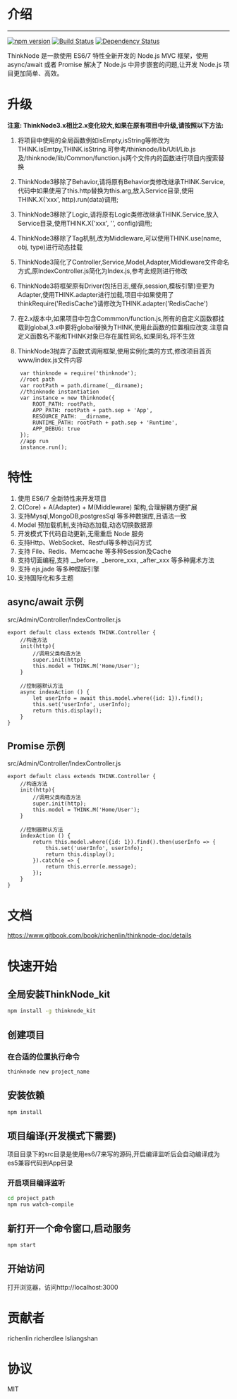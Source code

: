 # 介绍
-----

[![npm version](https://badge.fury.io/js/thinknode.svg)](https://badge.fury.io/js/thinknode)
[![Build Status](https://travis-ci.org/richenlin/thinknode.svg?branch=master)](https://travis-ci.org/richenlin/thinknode)
[![Dependency Status](https://david-dm.org/richenlin/thinknode.svg)](https://david-dm.org/richenlin/thinknode)

ThinkNode 是一款使用 ES6/7 特性全新开发的 Node.js MVC 框架，使用 async/await 或者 Promise 解决了 Node.js 中异步嵌套的问题,让开发 Node.js 项目更加简单、高效。

# 升级
**注意: ThinkNode3.x相比2.x变化较大,如果在原有项目中升级,请按照以下方法:**
1. 将项目中使用的全局函数例如isEmpty,isString等修改为THINK.isEmtpy,THINK.isString.可参考/thinknode/lib/Util/Lib.js及/thinknode/lib/Common/function.js两个文件内的函数进行项目内搜索替换

2. ThinkNode3移除了Behavior,请将原有Behavior类修改继承THINK.Service,代码中如果使用了this.http替换为this.arg,放入Service目录,使用THINK.X('xxx', http).run(data)调用;

3. ThinkNode3移除了Logic,请将原有Logic类修改继承THINK.Service,放入Service目录,使用THINK.X('xxx', '', config)调用;

4. ThinkNode3移除了Tag机制,改为Middleware,可以使用THINK.use(name, obj, type)进行动态挂载

5. ThinkNode3简化了Controller,Service,Model,Adapter,Middleware文件命名方式,原IndexController.js简化为Index.js,参考此规则进行修改

6. ThinkNode3将框架原有Driver(包括日志,缓存,session,模板引擎)变更为Adapter,使用THINK.adapter进行加载,项目中如果使用了thinkRequire('RedisCache')请修改为THINK.adapter('RedisCache')

7. 在2.x版本中,如果项目中包含Commmon/function.js,所有的自定义函数都挂载到global,3.x中要将global替换为THINK,使用此函数的位置相应改变.注意自定义函数名不能和THINK对象已存在属性同名,如果同名,将不生效

8. ThinkNode3抛弃了函数式调用框架,使用实例化类的方式,修改项目首页 www/index.js文件内容
```
    var thinknode = require('thinknode');
    //root path
    var rootPath = path.dirname(__dirname);
    //thinknode instantiation
    var instance = new thinknode({
        ROOT_PATH: rootPath,
        APP_PATH: rootPath + path.sep + 'App',
        RESOURCE_PATH: __dirname,
        RUNTIME_PATH: rootPath + path.sep + 'Runtime',
        APP_DEBUG: true
    });
    //app run
    instance.run();
```
# 特性

1. 使用 ES6/7 全新特性来开发项目
2. C(Core) + A(Adapter) + M(Middleware) 架构,合理解耦方便扩展
3. 支持Mysql,MongoDB,postgresSql 等多种数据库,且语法一致
4. Model 预加载机制,支持动态加载,动态切换数据源
5. 开发模式下代码自动更新,无需重启 Node 服务
6. 支持Http、WebSocket、Restful等多种访问方式
7. 支持 File、Redis、Memcache 等多种Session及Cache
8. 支持切面编程,支持 __before，_berore_xxx, _after_xxx 等多种魔术方法
9. 支持 ejs,jade 等多种模版引擎
10. 支持国际化和多主题

## async/await 示例
src/Admin/Controller/IndexController.js
```
export default class extends THINK.Controller {
    //构造方法
    init(http){
        //调用父类构造方法
        super.init(http);
        this.model = THINK.M('Home/User');
    }
    
    //控制器默认方法
    async indexAction () {
        let userInfo = await this.model.where({id: 1}).find();
        this.set('userInfo', userInfo);
        return this.display();
    }
}
```

## Promise 示例
src/Admin/Controller/IndexController.js
```
export default class extends THINK.Controller {
    //构造方法
    init(http){
        //调用父类构造方法
        super.init(http);
        this.model = THINK.M('Home/User');
    }
    
    //控制器默认方法
    indexAction () {
        return this.model.where({id: 1}).find().then(userInfo => {
            this.set('userInfo', userInfo);
            return this.display();
        }).catch(e => {
            return this.error(e.message);
        });
    }
}
```

# 文档

https://www.gitbook.com/book/richenlin/thinknode-doc/details

# 快速开始

## 全局安装ThinkNode_kit

```sh
npm install -g thinknode_kit
```

## 创建项目


### 在合适的位置执行命令

```sh
thinknode new project_name
```

## 安装依赖

```sh
npm install
```

## 项目编译(开发模式下需要)

项目目录下的src目录是使用es6/7来写的源码,开启编译监听后会自动编译成为es5兼容代码到App目录

### 开启项目编译监听

```sh
cd project_path
npm run watch-compile
```

## 新打开一个命令窗口,启动服务

```sh
npm start
```

## 开始访问

打开浏览器，访问http://localhost:3000 


# 贡献者

richenlin
richerdlee
lsliangshan

# 协议

MIT
